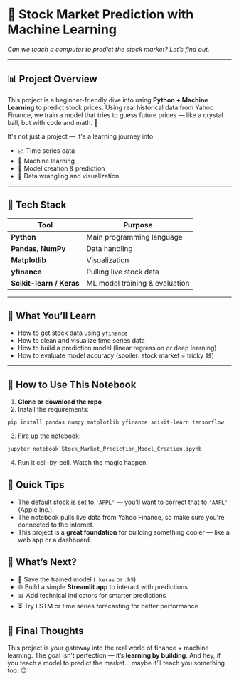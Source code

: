 # 🚀 Stock Market Prediction with Machine Learning  
*Can we teach a computer to predict the stock market? Let’s find out.*

---

## 📊 Project Overview

This project is a beginner-friendly dive into using **Python + Machine Learning** to predict stock prices. Using real historical data from Yahoo Finance, we train a model that tries to guess future prices — like a crystal ball, but with code and math. 🔮

It's not just a project — it's a learning journey into:

- 📈 Time series data
- 🤖 Machine learning
- 💾 Model creation & prediction
- 🔧 Data wrangling and visualization

---

## 🧰 Tech Stack

| Tool | Purpose |
|------|---------|
| **Python** | Main programming language |
| **Pandas, NumPy** | Data handling |
| **Matplotlib** | Visualization |
| **yfinance** | Pulling live stock data |
| **Scikit-learn / Keras** | ML model training & evaluation |

---

## 🚦 What You’ll Learn

- How to get stock data using `yfinance`
- How to clean and visualize time series data
- How to build a prediction model (linear regression or deep learning)
- How to evaluate model accuracy (spoiler: stock market = tricky 😅)

---

## 🧪 How to Use This Notebook

1. **Clone or download the repo**
2. Install the requirements:

```bash
pip install pandas numpy matplotlib yfinance scikit-learn tensorflow
```

3. Fire up the notebook:

```bash
jupyter notebook Stock_Market_Prediction_Model_Creation.ipynb
```

4. Run it cell-by-cell. Watch the magic happen.



## 📌 Quick Tips

- The default stock is set to `'APPL'` — you’ll want to correct that to `'AAPL'` (Apple Inc.).
- The notebook pulls live data from Yahoo Finance, so make sure you're connected to the internet.
- This project is a **great foundation** for building something cooler — like a web app or a dashboard.



## 🌱 What’s Next?

- 💾 Save the trained model (`.keras` or `.h5`)
- 🌐 Build a simple **Streamlit app** to interact with predictions
- 📊 Add technical indicators for smarter predictions
- ⏳ Try LSTM or time series forecasting for better performance



## 🧠 Final Thoughts

This project is your gateway into the real world of finance + machine learning. The goal isn’t perfection — it’s **learning by building**. And hey, if you teach a model to predict the market... maybe it’ll teach you something too. 😉


